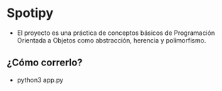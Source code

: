 # Spotipy

- El proyecto es una práctica de conceptos básicos de Programación Orientada a Objetos como abstracción, herencia y polimorfismo.


## ¿Cómo correrlo?

- python3 app.py 